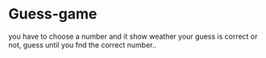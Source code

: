 # Guess-game

you have to choose a number and it show weather your guess is correct or not, guess until you fnd the correct number..
